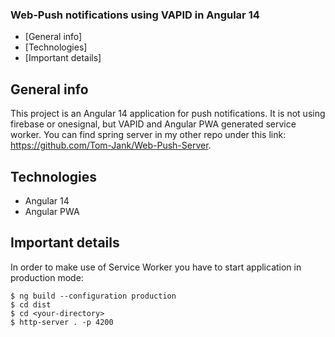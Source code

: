 ### Web-Push notifications using VAPID in Angular 14

* [General info] 
* [Technologies] 
* [Important details]

## General info

This project is an Angular 14 application for push notifications. It is not using firebase or onesignal, but VAPID and Angular PWA generated service worker.
You can find spring server in my other repo under this link: https://github.com/Tom-Jank/Web-Push-Server. 

## Technologies

* Angular 14
* Angular PWA

## Important details

In order to make use of Service Worker you have to start application in production mode:
```
$ ng build --configuration production
$ cd dist
$ cd <your-directory>
$ http-server . -p 4200
```


